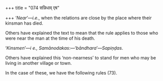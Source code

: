 +++
title = "074 सन्निधाव् एष"

+++
‘*Near*’—*i.e*., when the relations are close by the place where their
kinsman has died.

Others have explained the text to mean that the rule applies to those
who were near the man at the time of his death.

‘*Kinsmen*’—*i e., Samānodakas*:—‘*bāndhara*’—*Sapiṇḍas*.

Others have explained this ‘non-nearness’ to stand for men who may be
living in another village or town.

In the case of these, we have the following rules (73).


